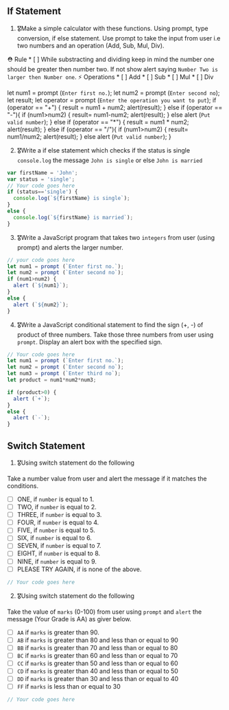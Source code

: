 ## If Statement
1.  🎖Make a simple calculator with these functions. Using prompt, type conversion, if else statement. Use prompt to take the input from user i.e two numbers and an operation (Add, Sub, Mul, Div).

  ⛑ Rule
    * [ ] While substracting and dividing keep in mind the number one should be greater then number two. If not show alert saying `Number Two is larger then Number one`.
  ⚡️ Operations
    * [ ] Add
    * [ ] Sub
    * [ ] Mul
    * [ ] Div

let num1 = prompt (`Enter first no.`);
let num2 = prompt (`Enter second no`);
let result;
let operator = prompt (`Enter the operation you want to put`);
if (operator == "+") {
result = num1 + num2;
alert(result);
}
else if (operator == "-"){
	if (num1>num2) {
  result= num1-num2;
  alert(result);
} else alert (`Put valid number`);
}
else if (operator == "*") {
result = num1 * num2;
alert(result);
}
else if (operator == "/"){
	if (num1>num2) {
  result= num1/num2;
  alert(result);
} else alert (`Put valid number`);
}


2. 🎖Write a if else statement which checks if the status is single `console.log` the message `John is single` or else `John is married`
```js
var firstName = 'John';
var status = 'single';
// Your code goes here
if (status=='single') {
  console.log(`${firstName} is single`);
}
else {
  console.log(`${firstName} is married`);
}
```

3. 🎖Write a JavaScript program that takes two `integers` from user (using prompt) and alerts the larger number.
```js
// your code goes here
let num1 = prompt (`Enter first no.`);
let num2 = prompt (`Enter second no`);
if (num1>num2) {
  alert (`${num1}`);
}
else {
  alert (`${num2}`);
}

```
4. 🎖Write a JavaScript conditional statement to find the sign (+, -) of product of three numbers. Take those three numbers from user using `prompt`. Display an alert box with the specified sign.

```js
// Your code goes here
let num1 = prompt (`Enter first no.`);
let num2 = prompt (`Enter second no`);
let num3 = prompt (`Enter third no`);
let product = num1*num2*num3;

if (product>0) {
  alert (`+`);
}
else {
  alert (`-`);
}

```

## Switch Statement

1. 🎖Using switch statement do the following

Take a number value from user and alert the message if it matches the conditions.
* [ ] ONE, if `number` is equal to 1.
* [ ] TWO, if `number` is equal to 2.
* [ ] THREE, if `number` is equal to 3.
* [ ] FOUR, if `number` is equal to 4.
* [ ] FIVE, if `number` is equal to 5.
* [ ] SIX, if `number` is equal to 6.
* [ ] SEVEN, if `number` is equal to 7.
* [ ] EIGHT, if `number` is equal to 8.
* [ ] NINE, if `number` is equal to 9.
* [ ] PLEASE TRY AGAIN, if  is none of the above.
```js
// Your code goes here

```

2. 🎖Using switch statement do the following

Take the value of `marks` (0-100) from user using `prompt` and `alert` the message (Your Grade is AA) as giver below.
* [ ] `AA` if `marks` is greater than 90.
* [ ] `AB` if `marks` is greater than 80 and less than or equal to 90
* [ ] `BB` if `marks` is greater than 70 and less than or equal to 80
* [ ] `BC` if `marks` is greater than 60 and less than or equal to 70
* [ ] `CC` if `marks` is greater than 50 and less than or equal to 60
* [ ] `CD` if `marks` is greater than 40 and less than or equal to 50
* [ ] `DD` if `marks` is greater than 30 and less than or equal to 40
* [ ] `FF` if `marks` is less than or equal to 30
```js
// Your code goes here
```
